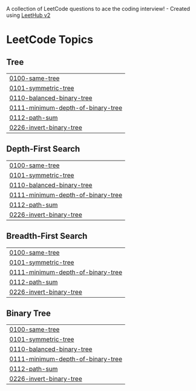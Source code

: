A collection of LeetCode questions to ace the coding interview! - Created using [LeetHub v2](https://github.com/arunbhardwaj/LeetHub-2.0)
<!---LeetCode Topics Start-->
# LeetCode Topics
## Tree
|  |
| ------- |
| [0100-same-tree](https://github.com/AbhaySinghR/DSA/tree/master/0100-same-tree) |
| [0101-symmetric-tree](https://github.com/AbhaySinghR/DSA/tree/master/0101-symmetric-tree) |
| [0110-balanced-binary-tree](https://github.com/AbhaySinghR/DSA/tree/master/0110-balanced-binary-tree) |
| [0111-minimum-depth-of-binary-tree](https://github.com/AbhaySinghR/DSA/tree/master/0111-minimum-depth-of-binary-tree) |
| [0112-path-sum](https://github.com/AbhaySinghR/DSA/tree/master/0112-path-sum) |
| [0226-invert-binary-tree](https://github.com/AbhaySinghR/DSA/tree/master/0226-invert-binary-tree) |
## Depth-First Search
|  |
| ------- |
| [0100-same-tree](https://github.com/AbhaySinghR/DSA/tree/master/0100-same-tree) |
| [0101-symmetric-tree](https://github.com/AbhaySinghR/DSA/tree/master/0101-symmetric-tree) |
| [0110-balanced-binary-tree](https://github.com/AbhaySinghR/DSA/tree/master/0110-balanced-binary-tree) |
| [0111-minimum-depth-of-binary-tree](https://github.com/AbhaySinghR/DSA/tree/master/0111-minimum-depth-of-binary-tree) |
| [0112-path-sum](https://github.com/AbhaySinghR/DSA/tree/master/0112-path-sum) |
| [0226-invert-binary-tree](https://github.com/AbhaySinghR/DSA/tree/master/0226-invert-binary-tree) |
## Breadth-First Search
|  |
| ------- |
| [0100-same-tree](https://github.com/AbhaySinghR/DSA/tree/master/0100-same-tree) |
| [0101-symmetric-tree](https://github.com/AbhaySinghR/DSA/tree/master/0101-symmetric-tree) |
| [0111-minimum-depth-of-binary-tree](https://github.com/AbhaySinghR/DSA/tree/master/0111-minimum-depth-of-binary-tree) |
| [0112-path-sum](https://github.com/AbhaySinghR/DSA/tree/master/0112-path-sum) |
| [0226-invert-binary-tree](https://github.com/AbhaySinghR/DSA/tree/master/0226-invert-binary-tree) |
## Binary Tree
|  |
| ------- |
| [0100-same-tree](https://github.com/AbhaySinghR/DSA/tree/master/0100-same-tree) |
| [0101-symmetric-tree](https://github.com/AbhaySinghR/DSA/tree/master/0101-symmetric-tree) |
| [0110-balanced-binary-tree](https://github.com/AbhaySinghR/DSA/tree/master/0110-balanced-binary-tree) |
| [0111-minimum-depth-of-binary-tree](https://github.com/AbhaySinghR/DSA/tree/master/0111-minimum-depth-of-binary-tree) |
| [0112-path-sum](https://github.com/AbhaySinghR/DSA/tree/master/0112-path-sum) |
| [0226-invert-binary-tree](https://github.com/AbhaySinghR/DSA/tree/master/0226-invert-binary-tree) |
<!---LeetCode Topics End-->